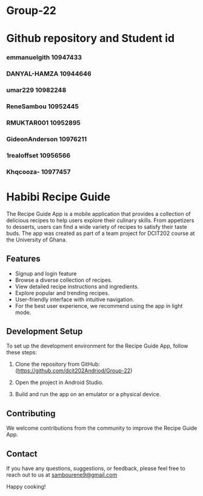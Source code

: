 #  Group-22
# Github repository and Student id 
### emmanuelgith  10947433
### DANYAL-HAMZA 10944646
### umar229    10982248
### ReneSambou 10952445
### RMUKTAR001 10952895
### GideonAnderson 10976211
### 1realoffset 10956566
### Khqcooza- 10977457



# Habibi Recipe Guide
The Recipe Guide App is a mobile application that provides a collection of delicious recipes to help users explore their culinary skills. From appetizers to desserts, users can find a wide variety of recipes to satisfy their taste buds.
The app was created as part of a team project for DCIT202 course at the University of Ghana.
## Features

- Signup and login feature
- Browse a diverse collection of recipes.
- View detailed recipe instructions and ingredients.
- Explore popular and trending recipes.
- User-friendly interface with intuitive navigation.
- For the best user experience, we recommend using the app in light mode.

## Development Setup

To set up the development environment for the Recipe Guide App, follow these steps:
1. Clone the repository from GitHub: (https://github.com/dcit202Andriod/Group-22)

2. Open the project in Android Studio.
3. Build and run the app on an emulator or a physical device.

## Contributing

We welcome contributions from the community to improve the Recipe Guide App. 
## Contact

If you have any questions, suggestions, or feedback, please feel free to reach out to us at sambourene9@gmail.com

Happy cooking!


